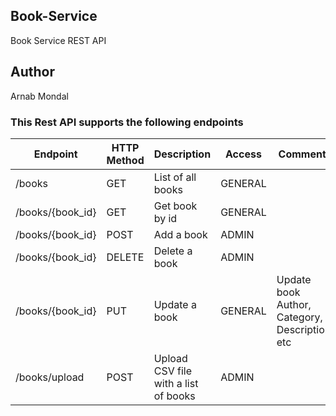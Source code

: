 ## Book-Service
Book Service REST API

## Author
Arnab Mondal

### This Rest API supports the following endpoints

|   Endpoint      | HTTP Method | Description                          |  Access |                   Comments                     |
|-----------------|-------------|--------------------------------------|---------|------------------------------------------------|
|/books           | GET         | List of all books                    | GENERAL |                                                |
|/books/{book_id} | GET         | Get book by id                       | GENERAL |                                                |
|/books/{book_id} | POST        | Add a book                           | ADMIN   |                                                |
|/books/{book_id} | DELETE      | Delete a book                        | ADMIN   |                                                |
|/books/{book_id} | PUT         | Update a book                        | GENERAL | Update book Author, Category, Description, etc |
|/books/upload    | POST        | Upload CSV file with a list of books | ADMIN   |                                                |
